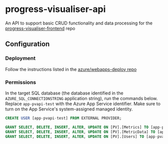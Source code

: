 # progress-visualiser-api
An API to support basic CRUD functionality and data processing for the [progress-visualiser-frontend](https://github.com/yalshaeyr/progress-visualiser-frontend) repo


## Configuration

### Deployment
Follow the instructions listed in the [azure/webapps-deploy repo](https://github.com/Azure/webapps-deploy?tab=readme-ov-file#configure-deployment-credentials-1)

### Permissions
In the target SQL database (the database identified in the `AZURE_SQL_CONNECTIONSTRING` application string), run the commands below. Replace `app-pvapi-test` with the Azure App Service identifier. Make sure to turn on the App Service's system-assigned managed identity.

```SQL
CREATE USER [app-pvapi-test] FROM EXTERNAL PROVIDER;

GRANT SELECT, DELETE, INSERT, ALTER, UPDATE ON [PV].[Metrics] TO [app-pvapi-test]
GRANT SELECT, DELETE, INSERT, ALTER, UPDATE ON [PV].[MetricData] TO [app-pvapi-test]
GRANT SELECT, DELETE, INSERT, ALTER, UPDATE ON [PV].[Users] TO [app-pvapi-test]
```